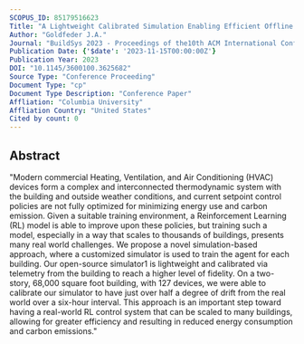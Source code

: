 ```yaml
---
SCOPUS_ID: 85179516623
Title: "A Lightweight Calibrated Simulation Enabling Efficient Offline Learning for Optimal Control of Real Buildings"
Author: "Goldfeder J.A."
Journal: "BuildSys 2023 - Proceedings of the10th ACM International Conference on Systems for Energy-Efficient Buildings, Cities, and Transportation"
Publication Date: {'$date': '2023-11-15T00:00:00Z'}
Publication Year: 2023
DOI: "10.1145/3600100.3625682"
Source Type: "Conference Proceeding"
Document Type: "cp"
Document Type Description: "Conference Paper"
Affliation: "Columbia University"
Affliation Country: "United States"
Cited by count: 0
---
```


## Abstract
"Modern commercial Heating, Ventilation, and Air Conditioning (HVAC) devices form a complex and interconnected thermodynamic system with the building and outside weather conditions, and current setpoint control policies are not fully optimized for minimizing energy use and carbon emission. Given a suitable training environment, a Reinforcement Learning (RL) model is able to improve upon these policies, but training such a model, especially in a way that scales to thousands of buildings, presents many real world challenges. We propose a novel simulation-based approach, where a customized simulator is used to train the agent for each building. Our open-source simulator1 is lightweight and calibrated via telemetry from the building to reach a higher level of fidelity. On a two-story, 68,000 square foot building, with 127 devices, we were able to calibrate our simulator to have just over half a degree of drift from the real world over a six-hour interval. This approach is an important step toward having a real-world RL control system that can be scaled to many buildings, allowing for greater efficiency and resulting in reduced energy consumption and carbon emissions."
